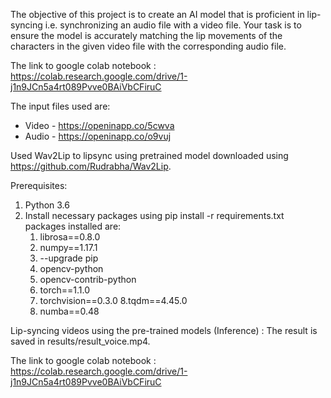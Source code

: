 The objective of this project is to create an AI model that is proficient in
lip-syncing i.e. synchronizing an audio file with a video file. Your task is to ensure the model is accurately
matching the lip movements of the characters in the given video file with the corresponding audio file.

The link to google colab notebook : https://colab.research.google.com/drive/1-j1n9JCn5a4rt089Pvve0BAiVbCFiruC

The input files used are:
* Video - https://openinapp.co/5cwva
* Audio - https://openinapp.co/o9vuj

Used Wav2Lip to lipsync using pretrained model downloaded using https://github.com/Rudrabha/Wav2Lip.

Prerequisites:
1. Python 3.6
2. Install necessary packages using pip install -r requirements.txt
   packages installed are:
   1. librosa==0.8.0
   2. numpy==1.17.1
   3. --upgrade pip
   4. opencv-python
   5. opencv-contrib-python
   6. torch==1.1.0
   7. torchvision==0.3.0
   8.tqdm==4.45.0
   9. numba==0.48


Lip-syncing videos using the pre-trained models (Inference) :
The result is saved in results/result_voice.mp4.

The link to google colab notebook : https://colab.research.google.com/drive/1-j1n9JCn5a4rt089Pvve0BAiVbCFiruC


